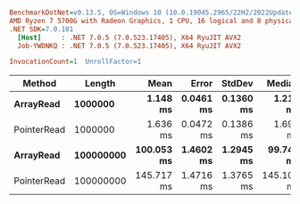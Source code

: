 ``` ini

BenchmarkDotNet=v0.13.5, OS=Windows 10 (10.0.19045.2965/22H2/2022Update)
AMD Ryzen 7 5700G with Radeon Graphics, 1 CPU, 16 logical and 8 physical cores
.NET SDK=7.0.101
  [Host]     : .NET 7.0.5 (7.0.523.17405), X64 RyuJIT AVX2
  Job-YWDNKQ : .NET 7.0.5 (7.0.523.17405), X64 RyuJIT AVX2

InvocationCount=1  UnrollFactor=1  

```
|      Method |    Length |       Mean |     Error |    StdDev |     Median |   Allocated |
|------------ |---------- |-----------:|----------:|----------:|-----------:|------------:|
|   **ArrayRead** |   **1000000** |   **1.148 ms** | **0.0461 ms** | **0.1360 ms** |   **1.219 ms** |   **977.17 KB** |
| PointerRead |   1000000 |   1.636 ms | 0.0472 ms | 0.1386 ms |   1.695 ms |   977.17 KB |
|   **ArrayRead** | **100000000** | **100.053 ms** | **1.4602 ms** | **1.2945 ms** |  **99.740 ms** | **97656.86 KB** |
| PointerRead | 100000000 | 145.717 ms | 1.4716 ms | 1.3765 ms | 145.100 ms | 97656.86 KB |
